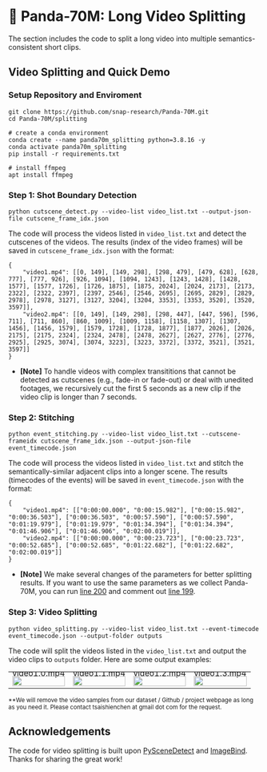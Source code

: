 # 🐼 Panda-70M: Long Video Splitting
The section includes the code to split a long video into multiple semantics-consistent short clips.

## Video Splitting and Quick Demo
### Setup Repository and Enviroment
```
git clone https://github.com/snap-research/Panda-70M.git
cd Panda-70M/splitting

# create a conda environment
conda create --name panda70m_splitting python=3.8.16 -y
conda activate panda70m_splitting
pip install -r requirements.txt

# install ffmpeg
apt install ffmpeg
```

### Step 1: Shot Boundary Detection
```
python cutscene_detect.py --video-list video_list.txt --output-json-file cutscene_frame_idx.json
```
The code will process the videos listed in `video_list.txt` and detect the cutscenes of the videos. The results (index of the video frames) will be saved in `cutscene_frame_idx.json` with the format:
```
{
    "video1.mp4": [[0, 149], [149, 298], [298, 479], [479, 628], [628, 777], [777, 926], [926, 1094], [1094, 1243], [1243, 1428], [1428, 1577], [1577, 1726], [1726, 1875], [1875, 2024], [2024, 2173], [2173, 2322], [2322, 2397], [2397, 2546], [2546, 2695], [2695, 2829], [2829, 2978], [2978, 3127], [3127, 3204], [3204, 3353], [3353, 3520], [3520, 3597]],
    "video2.mp4": [[0, 149], [149, 298], [298, 447], [447, 596], [596, 711], [711, 860], [860, 1009], [1009, 1158], [1158, 1307], [1307, 1456], [1456, 1579], [1579, 1728], [1728, 1877], [1877, 2026], [2026, 2175], [2175, 2324], [2324, 2478], [2478, 2627], [2627, 2776], [2776, 2925], [2925, 3074], [3074, 3223], [3223, 3372], [3372, 3521], [3521, 3597]]
}
```
- **[Note]** To handle videos with complex transititions that cannot be detected as cutscenes (e.g., fade-in or fade-out) or deal with unedited footages, we recursively cut the first 5 seconds as a new clip if the video clip is longer than 7 seconds.

### Step 2: Stitching 
```
python event_stitching.py --video-list video_list.txt --cutscene-frameidx cutscene_frame_idx.json --output-json-file event_timecode.json
```
The code will process the videos listed in `video_list.txt` and stitch the semantically-similar adjacent clips into a longer scene. The results (timecodes of the events) will be saved in `event_timecode.json` with the format:
```
{
    "video1.mp4": [["0:00:00.000", "0:00:15.982"], ["0:00:15.982", "0:00:36.503"], ["0:00:36.503", "0:00:57.590"], ["0:00:57.590", "0:01:19.979"], ["0:01:19.979", "0:01:34.394"], ["0:01:34.394", "0:01:46.906"], ["0:01:46.906", "0:02:00.019"]],
    "video2.mp4": [["0:00:00.000", "0:00:23.723"], ["0:00:23.723", "0:00:52.685"], ["0:00:52.685", "0:01:22.682"], ["0:01:22.682", "0:02:00.019"]]
}
```
- **[Note]** We make several changes of the parameters for better splitting results. If you want to use the same parameters as we collect Panda-70M, you can run [line 200](https://github.com/snap-research/Panda-70M/blob/70226bd6d8ce3fc35b994b2d13273b57d5469da5/splitting/event_stitching.py#L200) and comment out [line 199](https://github.com/snap-research/Panda-70M/blob/70226bd6d8ce3fc35b994b2d13273b57d5469da5/splitting/event_stitching.py#L199).
### Step 3: Video Splitting
```
python video_splitting.py --video-list video_list.txt --event-timecode event_timecode.json --output-folder outputs
```
The code will split the videos listed in the `video_list.txt` and output the video clips to `outputs` folder. Here are some output examples:
<table class="center">
    <tr style="line-height: 0">
        <td width=25% style="border: none; text-align: center">video1.0.mp4</td>
        <td width=25% style="border: none; text-align: center">video1.1.mp4</td>
        <td width=25% style="border: none; text-align: center">video1.2.mp4</td>
        <td width=25% style="border: none; text-align: center">video1.3.mp4</td>
    </tr>
    <tr>
        <td width=25% style="border: none"><img src="assets/video1.0.gif" style="width:100%"></td>
        <td width=25% style="border: none"><img src="assets/video1.1.gif" style="width:100%"></td>
        <td width=25% style="border: none"><img src="assets/video1.2.gif" style="width:100%"></td>
        <td width=25% style="border: none"><img src="assets/video1.3.gif" style="width:100%"></td>
    </tr>
</table>

<sup>**We will remove the video samples from our dataset / Github / project webpage as long as you need it. Please contact tsaishienchen at gmail dot com for the request.</sup>

## Acknowledgements
The code for video splitting is built upon [PySceneDetect](https://github.com/Breakthrough/PySceneDetect) and [ImageBind](https://github.com/facebookresearch/ImageBind).
Thanks for sharing the great work!
